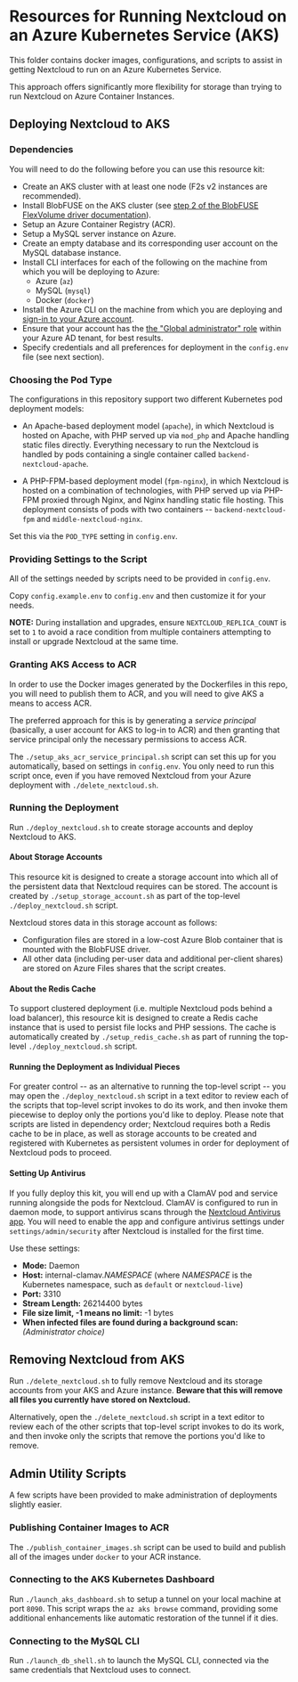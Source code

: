 # Resources for Running Nextcloud on an Azure Kubernetes Service (AKS)
This folder contains docker images, configurations, and scripts to assist in 
getting Nextcloud to run  on an Azure Kubernetes Service.

This approach offers significantly more flexibility for storage than trying to
run Nextcloud on Azure Container Instances.

## Deploying Nextcloud to AKS
### Dependencies
You will need to do the following before you can use this resource kit:
- Create an AKS cluster with at least one node 
  (F2s v2 instances are recommended).
- Install BlobFUSE on the AKS cluster (see [step 2 of the BlobFUSE
  FlexVolume driver documentation](https://github.com/Azure/kubernetes-volume-drivers/tree/master/flexvolume/blobfuse)).
- Setup an Azure Container Registry (ACR).
- Setup a MySQL server instance on Azure.
- Create an empty database and its corresponding user account on the MySQL 
  database instance.
- Install CLI interfaces for each of the following on the machine from which 
  you will be deploying to Azure:
    - Azure (`az`)
    - MySQL (`mysql`)
    - Docker (`docker`)
- Install the Azure CLI on the machine from which you are deploying and
  [sign-in to your Azure account](https://docs.microsoft.com/en-us/cli/azure/authenticate-azure-cli).
- Ensure that your account has the
  [the "Global administrator" role](https://docs.microsoft.com/en-us/azure/active-directory/users-groups-roles/directory-assign-admin-roles) 
  within your Azure AD tenant, for best results.
- Specify credentials and all preferences for deployment in the `config.env`
  file (see next section).

### Choosing the Pod Type
The configurations in this repository support two different Kubernetes pod 
deployment models:
 - An Apache-based deployment model (`apache`), in which Nextcloud is hosted on 
   Apache, with PHP served up via `mod_php` and Apache handling static files 
   directly. Everything necessary to run the Nextcloud is handled by pods 
   containing a single container called `backend-nextcloud-apache`.

 - A PHP-FPM-based deployment model (`fpm-nginx`), in which Nextcloud is hosted 
   on a combination of technologies, with PHP served up via PHP-FPM proxied 
   through Nginx, and Nginx handling static file hosting. This deployment 
   consists of pods with two containers -- `backend-nextcloud-fpm` and 
   `middle-nextcloud-nginx`.

Set this via the `POD_TYPE` setting in `config.env`.

### Providing Settings to the Script
All of the settings needed by scripts need to be provided in `config.env`.

Copy `config.example.env` to `config.env` and then customize it for your needs.

**NOTE:** During installation and upgrades, ensure `NEXTCLOUD_REPLICA_COUNT` is 
set to `1` to avoid a race condition from multiple containers attempting to 
install or upgrade Nextcloud at the same time.

### Granting AKS Access to ACR
In order to use the Docker images generated by the Dockerfiles in this repo, you
will need to publish them to ACR, and you will need to give AKS a means to 
access ACR.

The preferred approach for this is by generating a _service principal_ 
(basically, a user account for AKS to log-in to ACR) and then granting that
service principal only the necessary permissions to access ACR.

The `./setup_aks_acr_service_principal.sh` script can set this up for you
automatically, based on settings in `config.env`. You only need to run this 
script once, even if you have removed Nextcloud from your Azure deployment with 
`./delete_nextcloud.sh`.

### Running the Deployment
Run `./deploy_nextcloud.sh` to create storage accounts and deploy Nextcloud to 
AKS.

#### About Storage Accounts
This resource kit is designed to create a storage account into which all of the
persistent data that Nextcloud requires can be stored. The account is created by 
`./setup_storage_account.sh` as part of the top-level `./deploy_nextcloud.sh` 
script.

Nextcloud stores data in this storage account as follows:
- Configuration files are stored in a low-cost Azure Blob container that is
  mounted with the BlobFUSE driver.
- All other data (including per-user data and additional per-client shares) are 
  stored on Azure Files shares that the script creates.

#### About the Redis Cache
To support clustered deployment (i.e. multiple Nextcloud pods behind a load
balancer), this resource kit is designed to create a Redis cache instance that
is used to persist file locks and PHP sessions. The cache is automatically 
created by `./setup_redis_cache.sh` as part of running the top-level 
`./deploy_nextcloud.sh` script.

#### Running the Deployment as Individual Pieces
For greater control -- as an alternative to running the top-level script -- you 
may open the `./deploy_nextcloud.sh` script in a text editor to review each of 
the scripts that top-level script invokes to do its work, and then invoke them 
piecewise to deploy only the portions you'd like to deploy. Please note that 
scripts are listed in dependency order; Nextcloud requires both a Redis cache 
to be in place, as well as storage accounts to be created and registered with 
Kubernetes as persistent volumes in order for deployment of Nextcloud pods to 
proceed.

#### Setting Up Antivirus
If you fully deploy this kit, you will end up with a ClamAV pod and service 
running alongside the pods for Nextcloud. ClamAV is configured to run in daemon 
mode, to support antivirus scans through the 
[Nextcloud Antivirus app](https://docs.nextcloud.com/server/15/admin_manual/configuration_server/antivirus_configuration.html). 
You will need to enable the app and configure antivirus settings under 
`settings/admin/security` after Nextcloud is installed for the first time.

Use these settings:
- **Mode:** 
  Daemon
- **Host:** 
  internal-clamav._NAMESPACE_ (where _NAMESPACE_ is the Kubernetes namespace, 
  such as `default` or `nextcloud-live`)
- **Port:** 
  3310
- **Stream Length:** 
  26214400 bytes
- **File size limit, -1 means no limit:** 
  -1 bytes
- **When infected files are found during a background scan:** 
  _(Administrator choice)_

## Removing Nextcloud from AKS
Run `./delete_nextcloud.sh` to fully remove Nextcloud and its storage accounts
from your AKS and Azure instance. **Beware that this will remove all files you 
currently have stored on Nextcloud.**

Alternatively, open the `./delete_nextcloud.sh` script in a text editor to 
review each of the other scripts that top-level script invokes to do its work, 
and then invoke only the scripts that remove the portions you'd like to remove.

## Admin Utility Scripts
A few scripts have been provided to make administration of deployments slightly
easier.

### Publishing Container Images to ACR
The `./publish_container_images.sh` script can be used to build and publish all 
of the images under `docker` to your ACR instance.

### Connecting to the AKS Kubernetes Dashboard
Run `./launch_aks_dashboard.sh` to setup a tunnel on your local machine at port
`8090`. This script wraps the `az aks browse` command, providing some additional
enhancements like automatic restoration of the tunnel if it dies.

### Connecting to the MySQL CLI
Run `./launch_db_shell.sh` to launch the MySQL CLI, connected via the same 
credentials that Nextcloud uses to connect.
